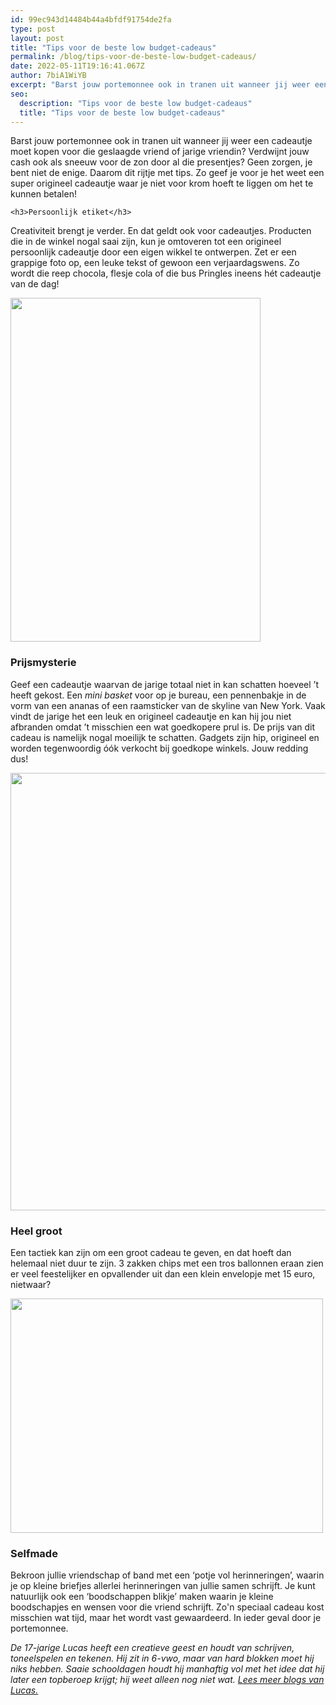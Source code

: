 ```yaml
---
id: 99ec943d14484b44a4bfdf91754de2fa
type: post
layout: post
title: "Tips voor de beste low budget-cadeaus"
permalink: /blog/tips-voor-de-beste-low-budget-cadeaus/
date: 2022-05-11T19:16:41.067Z
author: 7biA1WiYB
excerpt: "Barst jouw portemonnee ook in tranen uit wanneer jij weer een cadeautje moet kopen voor die geslaagde vriend of jarige vriendin? Verdwijnt jouw cash ook als sneeuw voor de zon door al die presentjes? Geen zorgen, je bent niet de enige. Daarom dit rijtje met tips. Zo geef je voor je het weet een super origineel cadeautje waar je niet voor krom hoeft te liggen om het te kunnen betalen!  "
seo:
  description: "Tips voor de beste low budget-cadeaus"
  title: "Tips voor de beste low budget-cadeaus"
---
```

Barst jouw portemonnee ook in tranen uit wanneer jij weer een cadeautje moet kopen voor die geslaagde vriend of jarige vriendin? Verdwijnt jouw cash ook als sneeuw voor de zon door al die presentjes? Geen zorgen, je bent niet de enige. Daarom dit rijtje met tips. Zo geef je voor je het weet een super origineel cadeautje waar je niet voor krom hoeft te liggen om het te kunnen betalen!  

    <h3>Persoonlijk etiket</h3>
<p>Creativiteit brengt je verder. En dat geldt ook voor cadeautjes. Producten die in de winkel nogal saai zijn, kun je omtoveren tot een origineel persoonlijk cadeautje door een eigen wikkel te ontwerpen. Zet er een grappige foto op, een leuke tekst of gewoon een verjaardagswens. Zo wordt die reep chocola, flesje cola of die bus Pringles ineens hét cadeautje van de dag!</p>
<p><div class="media media-element-container media-default"><div id="file-418233" class="file file-image file-image-jpeg">

        
  
  <div class="content">
    <img height="3864" width="2917" style="font-size: 13.008px; width: 400px; height: 550px;" class="media-element file-default" data-delta="1" src="https://7dagen.netlify.app/sites/default/files/patricks%20pringles.jpg" alt="">  </div>

  
</div>
</div>
<h3>Prijsmysterie</h3>
<p>Geef een cadeautje waarvan de jarige totaal niet in kan schatten hoeveel ’t heeft gekost. Een <em>mini basket</em> voor op je bureau, een pennenbakje in de vorm van een ananas of een raamsticker van de skyline van New York. Vaak vindt de jarige het een leuk en origineel cadeautje en kan hij jou niet afbranden omdat ’t misschien een wat goedkopere prul is. De prijs van dit cadeau is namelijk nogal moeilijk te schatten. Gadgets zijn hip, origineel en worden tegenwoordig óók verkocht bij goedkope winkels. Jouw redding dus!</p>
<p><div class="media media-element-container media-default"><div id="file-418239" class="file file-image file-image-jpeg">

        
  
  <div class="content">
    <img height="3794" width="3469" style="width: 600px; height: 700px;" class="media-element file-default" data-delta="1" src="https://7dagen.netlify.app/sites/default/files/bureaubasket.jpg" alt="">  </div>

  
</div>
</div>
<h3>Heel groot</h3>
<p>Een tactiek kan zijn om een groot cadeau te geven, en dat hoeft dan helemaal niet duur te zijn. 3 zakken chips met een tros ballonnen eraan zien er veel feestelijker en opvallender uit dan een klein envelopje met 15 euro, nietwaar?</p>
<p><div class="media media-element-container media-default"><div id="file-418228" class="file file-image file-image-jpeg">

        
  
  <div class="content">
    <img height="3864" width="5152" style="width: 500px; height: 375px;" class="media-element file-default" data-delta="1" src="https://7dagen.netlify.app/sites/default/files/DSC00606_0.JPG" alt="">  </div>

  
</div>
</div>
<h3>Selfmade</h3>
<p>Bekroon jullie vriendschap of band met een ‘potje vol herinneringen’, waarin je op kleine briefjes allerlei herinneringen van jullie samen schrijft. Je kunt natuurlijk ook een ‘boodschappen blikje’ maken waarin je kleine boodschapjes en wensen voor die vriend schrijft. Zo'n speciaal cadeau kost misschien wat tijd, maar het wordt vast gewaardeerd. In ieder geval door je portemonnee.</p>
<p><em>De 17-jarige Lucas heeft een creatieve geest en houdt van schrijven, toneelspelen en tekenen. Hij zit in 6-vwo, maar van hard blokken moet hij niks hebben. Saaie schooldagen houdt hij manhaftig vol met het idee dat hij later een topberoep krijgt; hij weet alleen nog niet wat. </em><a href="https://7dagen.netlify.app/users/lucas-versteeg"><em>Lees meer blogs van Lucas.</em></a></p>  
